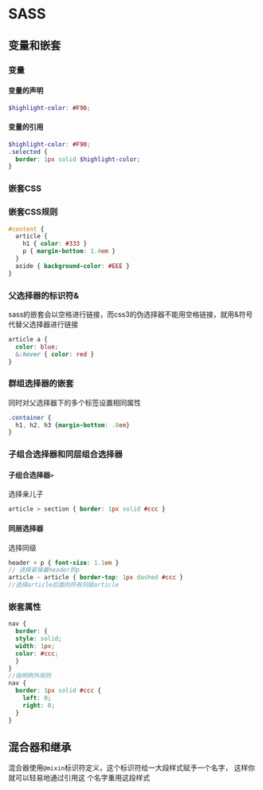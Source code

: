 # SASS

## 变量和嵌套

### 变量

#### 变量的声明

```scss
$highlight-color: #F90;
```

#### 变量的引用

```scss
$highlight-color: #F90;
.selected {
  border: 1px solid $highlight-color;
}
```

### 嵌套CSS

### 嵌套CSS规则

```scss
#content {
  article {
    h1 { color: #333 }
    p { margin-bottom: 1.4em }
  }
  aside { background-color: #EEE }
}
```

### 父选择器的标识符&

sass的嵌套会以空格进行链接，而css3的伪选择器不能用空格链接，就用&符号代替父选择器进行链接

```scss
article a {
  color: blue;
  &:hover { color: red }
}    
```

### 群组选择器的嵌套

同时对父选择器下的多个标签设置相同属性

```scss
.container {
  h1, h2, h3 {margin-bottom: .8em}
}
```

### 子组合选择器和同层组合选择器

#### 子组合选择器`>`

选择亲儿子

```scss
article > section { border: 1px solid #ccc }
```

#### 同层选择器

选择同级

```scss
header + p { font-size: 1.1em } 
// 选择紧挨着header的p
article ~ article { border-top: 1px dashed #ccc }
//选择article后面的所有同级article
```

### 嵌套属性

```scss
nav {
  border: {
  style: solid;
  width: 1px;
  color: #ccc;
  }
}
//指明例外规则
nav {
  border: 1px solid #ccc {
    left: 0;
    right: 0;
  }
}
```

## 混合器和继承

混合器使用`@mixin`标识符定义，这个标识符给一大段样式赋予一个名字，
这样你就可以轻易地通过引用这                                                                                                                                                                                                                                                                                                                                     个名字重用这段样式